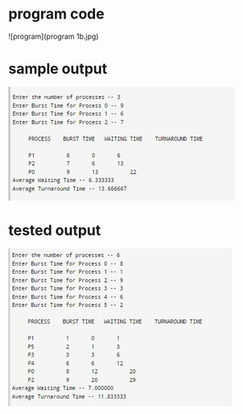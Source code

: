 # program code
![program](program 1b.jpg)

# sample output
![sampleoutput](programoutputsample.jpg)

# tested output
![testedoutput](programoutput1b.jpg)
